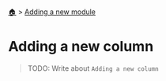 <!--startTocHeader-->
[🏠](../README.md) > [Adding a new module](README.md)
# Adding a new column
<!--endTocHeader-->

> TODO: Write about `Adding a new column`

<!--startTocSubtopic-->
<!--endTocSubtopic-->